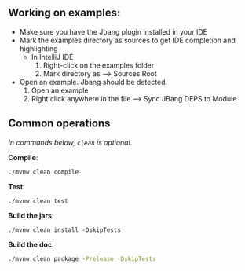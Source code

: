 

## Working on examples:
- Make sure you have the Jbang plugin installed in your IDE
- Mark the examples directory as sources to get IDE completion and highlighting
  - In IntelliJ IDE
    1. Right-click on the examples folder
    2. Mark directory as --> Sources Root
- Open an example. Jbang should be detected. 
  1. Open an example
  2. Right click anywhere in the file --> Sync JBang DEPS to Module


## Common operations
*In commands below, `clean` is optional*.

**Compile**:
```
./mvnw clean compile
```

**Test**:
```
./mvnw clean test
```

**Build the jars**: 
```
./mvnw clean install -DskipTests
```

**Build the doc**: 
```bash
./mvnw clean package -Prelease -DskipTests
```
